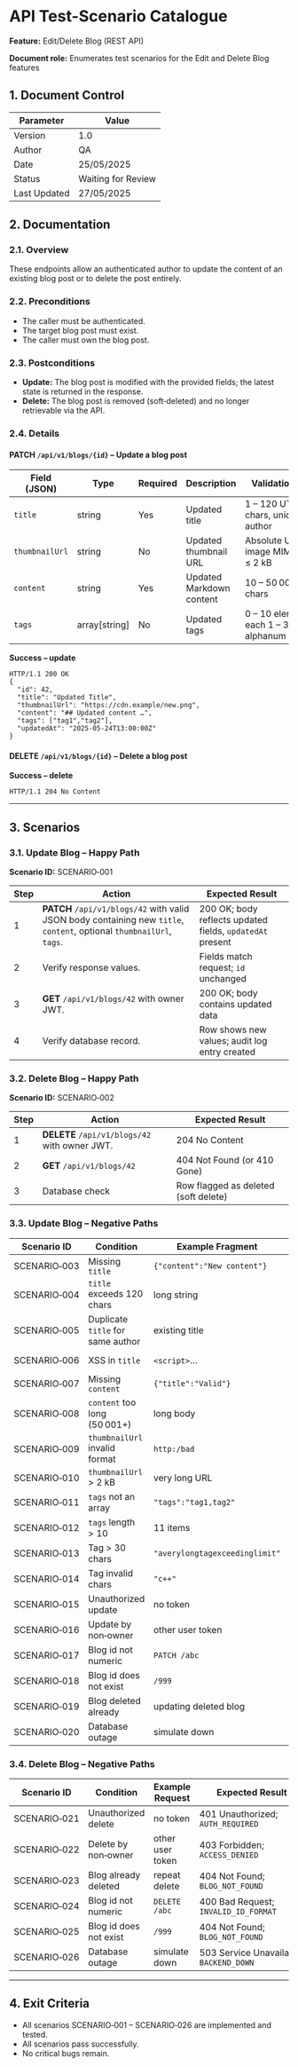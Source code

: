 # API Test-Scenario Catalogue

**Feature:** Edit/Delete Blog (REST API)

**Document role:** Enumerates test scenarios for the Edit and Delete Blog features


## 1. Document Control

Parameter | Value
--- | ---
Version | 1.0
Author | QA
Date | 25/05/2025
Status | Waiting for Review
Last Updated | 27/05/2025

## 2. Documentation

### 2.1. Overview

These endpoints allow an authenticated author to update the content of an existing blog post or to delete the post entirely.

### 2.2. Preconditions

- The caller must be authenticated.
- The target blog post must exist.
- The caller must own the blog post.

### 2.3. Postconditions

- **Update:** The blog post is modified with the provided fields; the latest state is returned in the response.
- **Delete:** The blog post is removed (soft‑deleted) and no longer retrievable via the API.

### 2.4. Details

#### PATCH `/api/v1/blogs/{id}` – Update a blog post

Field (JSON) | Type | Required | Description | Validation Rules
--- | --- | --- | --- | ---
`title` | string | Yes | Updated title | 1 – 120 UTF‑8 chars, unique per author
`thumbnailUrl` | string | No | Updated thumbnail URL | Absolute URL, image MIME, ≤ 2 kB
`content` | string | Yes | Updated Markdown content | 10 – 50 000 UTF‑8 chars
`tags` | array[string] | No | Updated tags | 0 – 10 elements, each 1 – 30 chars, alphanum + hyphen

**Success – update**

```http
HTTP/1.1 200 OK
{
  "id": 42,
  "title": "Updated Title",
  "thumbnailUrl": "https://cdn.example/new.png",
  "content": "## Updated content …",
  "tags": ["tag1","tag2"],
  "updatedAt": "2025-05-24T13:00:00Z"
}
```

#### DELETE `/api/v1/blogs/{id}` – Delete a blog post

**Success – delete**

```http
HTTP/1.1 204 No Content
```

---

## 3. Scenarios

### 3.1. Update Blog – Happy Path  
**Scenario ID:** SCENARIO‑001

Step | Action | Expected Result
--- | --- | ---
1 | **PATCH** `/api/v1/blogs/42` with valid JSON body containing new `title`, `content`, optional `thumbnailUrl`, `tags`. | 200 OK; body reflects updated fields, `updatedAt` present
2 | Verify response values. | Fields match request; `id` unchanged
3 | **GET** `/api/v1/blogs/42` with owner JWT. | 200 OK; body contains updated data
4 | Verify database record. | Row shows new values; audit log entry created

### 3.2. Delete Blog – Happy Path  
**Scenario ID:** SCENARIO‑002

Step | Action | Expected Result
--- | --- | ---
1 | **DELETE** `/api/v1/blogs/42` with owner JWT. | 204 No Content
2 | **GET** `/api/v1/blogs/42` | 404 Not Found (or 410 Gone)  
3 | Database check | Row flagged as deleted (soft delete)

### 3.3. Update Blog – Negative Paths

Scenario ID | Condition | Example Fragment | Expected Result
--- | --- | --- | ---
SCENARIO‑003 | Missing `title` | `{"content":"New content"}` | 400 Bad Request; `TITLE_REQUIRED`
SCENARIO‑004 | `title` exceeds 120 chars | long string | 422 Unprocessable; `TITLE_LENGTH`
SCENARIO‑005 | Duplicate `title` for same author | existing title | 409 Conflict; `TITLE_DUPLICATE`
SCENARIO‑006 | XSS in `title` | `<script>`… | 422 Unprocessable; `INVALID_TITLE_CHARS`
SCENARIO‑007 | Missing `content` | `{"title":"Valid"}` | 400 Bad Request; `CONTENT_REQUIRED`
SCENARIO‑008 | `content` too long (50 001+) | long body | 413 Payload Too Large
SCENARIO‑009 | `thumbnailUrl` invalid format | `http:/bad` | 422 Unprocessable; `THUMBNAIL_URL_INVALID`
SCENARIO‑010 | `thumbnailUrl` > 2 kB | very long URL | 413 Payload Too Large; `THUMBNAIL_URL_TOO_LONG`
SCENARIO‑011 | `tags` not an array | `"tags":"tag1,tag2"` | 400 Bad Request; `TAGS_TYPE`
SCENARIO‑012 | `tags` length > 10 | 11 items | 422 Unprocessable; `TAGS_COUNT`
SCENARIO‑013 | Tag > 30 chars | `"averylongtagexceedinglimit"` | 422; `TAG_LENGTH`
SCENARIO‑014 | Tag invalid chars | `"c++"` | 422; `TAG_FORMAT`
SCENARIO‑015 | Unauthorized update | no token | 401 Unauthorized; `AUTH_REQUIRED`
SCENARIO‑016 | Update by non‑owner | other user token | 403 Forbidden; `ACCESS_DENIED`
SCENARIO‑017 | Blog id not numeric | `PATCH /abc` | 400 Bad Request; `INVALID_ID_FORMAT`
SCENARIO‑018 | Blog id does not exist | `/999` | 404 Not Found; `BLOG_NOT_FOUND`
SCENARIO‑019 | Blog deleted already | updating deleted blog | 409 Conflict; `BLOG_DELETED`
SCENARIO‑020 | Database outage | simulate down | 503 Service Unavailable; `BACKEND_DOWN`

### 3.4. Delete Blog – Negative Paths

Scenario ID | Condition | Example Request | Expected Result
--- | --- | --- | ---
SCENARIO‑021 | Unauthorized delete | no token | 401 Unauthorized; `AUTH_REQUIRED`
SCENARIO‑022 | Delete by non‑owner | other user token | 403 Forbidden; `ACCESS_DENIED`
SCENARIO‑023 | Blog already deleted | repeat delete | 404 Not Found; `BLOG_NOT_FOUND`
SCENARIO‑024 | Blog id not numeric | `DELETE /abc` | 400 Bad Request; `INVALID_ID_FORMAT`
SCENARIO‑025 | Blog id does not exist | `/999` | 404 Not Found; `BLOG_NOT_FOUND`
SCENARIO‑026 | Database outage | simulate down | 503 Service Unavailable; `BACKEND_DOWN`

---

## 4. Exit Criteria
- All scenarios SCENARIO‑001 – SCENARIO‑026 are implemented and tested.
- All scenarios pass successfully.
- No critical bugs remain.
